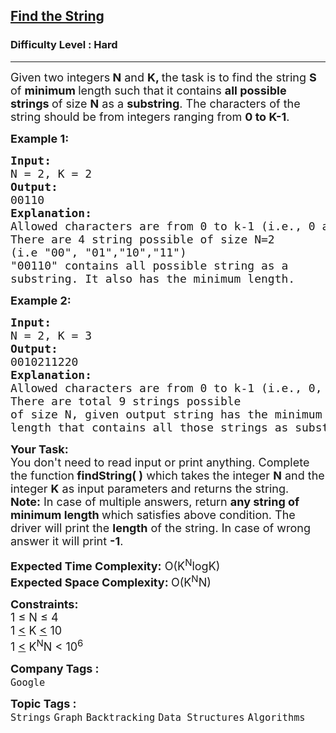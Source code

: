<h2><a href="https://www.geeksforgeeks.org/problems/find-the-string/1?utm_source=geeksforgeeks&utm_medium=newui_home&utm_campaign=potd">Find the String</a></h2><h3>Difficulty Level : Hard</h3><hr><div class="problems_problem_content__Xm_eO"><p><span style="font-size: 18px;">Given two integers<strong> N</strong> and <strong>K, </strong>the task is to find the string <strong>S</strong> of <strong>minimum </strong>length such that it contains <strong>all possible strings </strong>of size <strong>N</strong> as a <strong>substring</strong>. The characters of the string should be from integers ranging from <strong>0 to K-1</strong>.&nbsp;&nbsp;</span></p>
<p><span style="font-size: 18px;"><strong>Example 1:</strong></span></p>
<pre><span style="font-size: 18px;"><strong>Input:</strong>
N = 2, K = 2
<strong>Output:</strong> 
00110
<strong>Explanation: 
</strong>Allowed characters are from 0 to k-1 (i.e., 0 and 1).<br></span><span style="font-size: 18px;">There are 4 string possible of size N=2 
(i.e "00", "01","10","11")
"00110" contains all possible string as a 
substring. It also has the minimum length.</span></pre>
<p><span style="font-size: 18px;"><strong>Example 2:</strong></span></p>
<pre><span style="font-size: 18px;"><strong>Input:
</strong>N = 2, K = 3
<strong>Output: 
</strong>0010211220
<strong>Explanation: <br></strong></span><span style="font-size: 18px;">Allowed characters are from 0 to k-1 (i.e., 0, 1 and 2).<strong><br></strong>There are total 9 strings possible
of size N, given output string has the minimum
length that contains all those strings as substring.</span>
</pre>
<p><span style="font-size: 18px;"><strong>Your Task:&nbsp;</strong><br>You don't need to read input or print anything. Complete the function<strong>&nbsp;findString( )</strong>&nbsp;which takes the integer <strong>N</strong> and the integer <strong>K</strong>&nbsp;as input parameters and returns the string.<br><strong>Note:</strong> In case of multiple answers, return <strong>any string of minimum length </strong>which satisfies above condition. The driver will print the <strong>length</strong> of the&nbsp;string. In case of wrong answer it will print <strong>-1</strong>.</span></p>
<p><span style="font-size: 18px;"><strong>Expected Time Complexity:</strong> O(K<sup>N</sup>logK)<br><strong>Expected Space Complexity: </strong>O(K<sup>N</sup>N)</span></p>
<p><span style="font-size: 18px;"><strong>Constraints:</strong><br>1 ≤ N&nbsp;≤ 4<br>1 <u>&lt;</u> K <u>&lt;</u> 10<br>1&nbsp;<u>&lt;</u> K<sup>N</sup>N &lt; 10<sup>6</sup></span></p></div><p><span style=font-size:18px><strong>Company Tags : </strong><br><code>Google</code>&nbsp;<br><p><span style=font-size:18px><strong>Topic Tags : </strong><br><code>Strings</code>&nbsp;<code>Graph</code>&nbsp;<code>Backtracking</code>&nbsp;<code>Data Structures</code>&nbsp;<code>Algorithms</code>&nbsp;